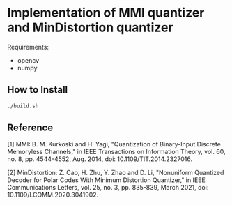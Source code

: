 # Implementation of MMI quantizer and MinDistortion quantizer

Requirements:
- opencv
- numpy


## How to Install

```bash
./build.sh
```
## Reference
[1] MMI: B. M. Kurkoski and H. Yagi, "Quantization of Binary-Input Discrete Memoryless Channels," in IEEE Transactions on Information Theory, vol. 60, no. 8, pp. 4544-4552, Aug. 2014, doi: 10.1109/TIT.2014.2327016.

[2] MinDistortion: Z. Cao, H. Zhu, Y. Zhao and D. Li, "Nonuniform Quantized Decoder for Polar Codes With Minimum Distortion Quantizer," in IEEE Communications Letters, vol. 25, no. 3, pp. 835-839, March 2021, doi: 10.1109/LCOMM.2020.3041902.